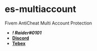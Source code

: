 # es-multiaccount
Fivem AntiCheat Multi Account Protection

- **_! Raider#0101_**
- [**Discord**](https://discord.gg/EkwWvFS)
- [**Tebex**](https://eyestore.tebex.io/)
